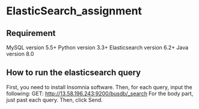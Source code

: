 # ElasticSearch_assignment

## Requirement
MySQL version 5.5+
Python version 3.3+
Elasticsearch version 6.2+
Java version 8.0

## How to run the elasticsearch query
First, you need to install Insomnia software.
Then, for each query, input the following:
	 GET: http://13.58.196.243:9200/busdb/_search
For the body part, just past each query. Then, click Send.